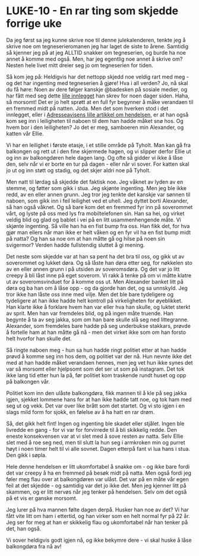 # LUKE-10 - En rar ting som skjedde forrige uke
Da jeg først sa jeg kunne skrive noe til denne julekalenderen, tenkte jeg å skrive noe om tegneserieromanen jeg har laget de siste to årene. Samtidig så kjenner jeg på at jeg ALLTID snakker om tegneserien, og burde ha noe annet å komme med også. Men, har jeg egentlig noe annet å skrive om? Nesten hele livet mitt dreier seg jo om tegneserien for tiden.

Så kom jeg på: Heldigvis har det nettopp skjedd noe veldig rart med meg - og det har ingenting med tegneserien å gjøre! Hva i all verden? Jo, nå skal du få høre:
Noen av dere følger kanskje @badesken på sosiale medier, og har fått med seg dette [lille innlegget](https://www.instagram.com/p/C0olQrQtAGF/?img_index=1) han skrev for noen dager siden. Haha, så morsomt! Det er jo helt sprøtt at en full fyr begynner å måke verandaen til en fremmed midt på natten. Joda. Men det som hverken stod i det innlegget, eller i [Adresseavisens lille artikkel om hendelsen](https://www.adressa.no/nyheter/trondelag/i/5BXqeW/boligeier-fikk-sjokk-da-han-saa-en-fremmed-maake-verandaen-sin), er at han også kom seg inn i leiligheten til naboen til dem han hadde måket snø hos. Og hvem bor i den leiligheten? Jo det er meg, samboeren min Alexander, og katten vår Ellie.

Vi har en leilighet i første etasje, i et stille område på Tyholt. Man kan gå fra balkongen og rett ut i den fine skjermede hagen, og vi slipper derfor Ellie ut og inn av balkongdøren hele dagen lang. Og ofte så gidder vi ikke å låse den, selv når vi er borte en tur på dagen - eller når vi sover. For katten skal jo ut og inn støtt og stadig, og det skjer aldri noe på Tyholt.

Men natt til lørdag så skjedde det faktisk noe. Jeg våknet av lyden av en stemme, og føtter som gikk i stua. Jeg skjønte ingenting. Men jeg ble ikke redd, av en eller annen grunn. Jeg tror jeg tenkte det kanskje var sønnen til naboen, som gikk inn i feil leilighet ved et uhell. Jeg dyttet borti Alexander, så han også våknet. Og så bare kom det en fremmed fyr inn på soverommet vårt, og lyste på oss med lys fra mobiltelefonen sin. Han sa hei, og virket veldig blid og glad og bablet i vei på en litt usammenhengende måte. Vi skjønte ingenting. Så ville han ha en fist bump fra oss. Han fikk det, for hva gjør man ellers når man ikke er helt våken og en fyr vil ha en fist bump midt på natta? Og han sa noe om at han måtte gå og hilse på noen sin svigermor? Verden hadde fullstendig sluttet å gi mening.

Det neste som skjedde var at han sa pent ha det bra til oss, og gikk ut av soverommet og lukket døra. Og så låste han døra etter seg, for nøkkelen sto av en eller annen grunn i på utsiden av soveromsdøra. Og det var jo litt creepy å bli låst inne på eget soverom. Vi rakk å tenke på om vi måtte klatre ut av soveromsvinduet for å komme oss ut. Men Alexander banket litt på døra og ba han om å låse opp - og da gjorde han det, og sa unnskyld. Jeg tror ikke han låste oss inne med vilje. Men det ble bare tydeligere og tydeligere at han ikke hadde helt kontroll på virkeligheten for øyeblikket. Han klarte ikke å forklare hvem han var eller hva han skulle, og luktet sterkt av sprit. Men han var fremdeles blid, og på ingen måte truende. Han begynte å ta av seg jakka, som om han bare skulle slå seg ned littegranne. Alexander, som fremdeles bare hadde på seg underbukse stakkars, prøvde å fortelle ham at han måtte gå nå - men det virket ikke som om han forsto helt hvorfor han skulle det.

Så ringte naboen meg - hun sa hun hadde ringt politiet etter at han hadde prøvd å komme seg inn hos dem, og politiet var der nå. Hun nevnte ikke det med at han hadde måket verandaen hennes, men jeg vet hun ikke synes det var så morsomt eller hjelpsomt som det ser ut som på instagram. Det tok ikke lang tid etter hun la på, før politiet kom traskende rundt huset og opp på balkongen vår.

Politiet kom inn den ulåste balkongdøra, fikk mannen til å kle på seg jakka igjen, sjekket lommene hans for at han ikke hadde tatt noe, og tok ham med seg ut og vekk. Det var over like brått som det startet. Og vi sto igjen i en slags mild form for sjokk, en følelse av å ha hatt en rar drøm.

Så, det gikk helt fint! Ingen og ingenting ble skadet eller stjålet. Ingen ble livredde en gang - for vi var for forvirrede til å bli skikkelig redde. Den eneste konsekvensen var at vi slet med å sove resten av natta. Selv Ellie slet med å roe seg ned, men til slutt la hun seg i armkroken min og purret høyt i noen timer helt til vi alle sovnet. Dagen etterpå fant vi lua hans i stua. Den gikk i søpla.

Hele denne hendelsen er litt ukomfortabel å snakke om - og ikke bare fordi det var creepy å ha en fremmed på besøk midt på natta. Men også fordi jeg føler meg flau over at balkongdøren var ulåst. Det var på en måte vår egen feil at det skjedde - og samtidig var det jo ikke det. Men jeg kjenner litt på skammen, og er litt nervøs når jeg tenker på hendelsen. Selv om det også på et vis er ganske morsomt.

Jeg lurer på hva mannen følte dagen derpå. Husker han noe av det? Vi har fått vite litt om ham i ettertid, og han virker som en helt normal fyr på 22 år. Jeg ser for meg at han er skikkelig flau og ukomfortabel når han tenker på det, han også.

Vi sover heldigvis godt igjen nå, og ikke bekymre dere - vi skal huske å låse balkongdøra fra nå av!